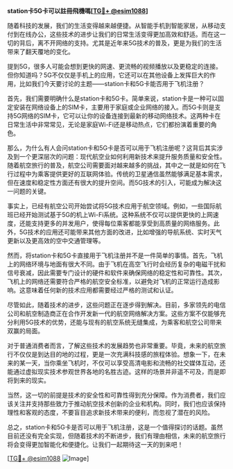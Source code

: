 **station卡5G卡可以註冊飛機嗎[[TG💪+ @esim1088](https://t.me/s/esim1088)]**

随着科技的发展，我们的生活变得越来越便捷。从智能手机到智能家居，从移动支付到在线办公，这些技术的进步让我们的日常生活变得更加高效和舒适。而在这一切的背后，离不开网络的支持。尤其是近年来5G技术的普及，更是为我们的生活带来了翻天覆地的变化。

提到5G，很多人可能会想到更快的网速、更流畅的视频播放以及更稳定的连接。但你知道吗？5G不仅仅是手机上的应用，它还可以在其他设备上发挥巨大的作用，比如我们今天要讨论的主题——station卡和5G卡能否用于飞机注册？

首先，我们需要明确什么是station卡和5G卡。简单来说，station卡是一种可以固定安装在网络设备上的SIM卡，主要用于家庭或企业网络的接入。而5G卡则是支持5G网络的SIM卡，它可以让你的设备连接到最新的移动网络技术。这两种卡在日常生活中非常常见，无论是家庭Wi-Fi还是移动热点，它们都扮演着重要的角色。

那么，为什么有人会问station卡和5G卡是否可以用于飞机注册呢？这背后其实涉及到一个更深层次的问题：现代航空业如何利用新技术来提升服务质量和安全性。随着航空旅行的普及，航空公司需要面对越来越多的挑战，其中之一就是如何在飞行过程中为乘客提供更好的互联网体验。传统的卫星通信虽然能够满足基本需求，但在速度和稳定性方面还有很大的提升空间。而5G技术的引入，可能成为解决这一问题的关键。

事实上，已经有航空公司开始尝试将5G技术应用于航空领域。例如，一些国际航班已经开始测试基于5G的机上Wi-Fi系统。这种系统不仅可以提供更快的上网速度，还能支持更多的并发用户，使得每位乘客都能享受到高质量的网络服务。此外，5G技术的应用还可能带来其他方面的改进，比如增强的导航系统、实时天气更新以及更高效的空中交通管理等。

然而，将station卡和5G卡直接用于飞机注册并不是一件简单的事情。首先，飞机上的网络环境与地面有很大不同。由于飞机在高空飞行时会经历复杂的电磁干扰和信号衰减，因此需要专门设计的硬件和软件来确保网络的稳定性和可靠性。其次，飞机上的网络还需要符合严格的航空安全标准，以避免对飞机的正常运行造成影响。这意味着任何新的技术应用都需要经过严格的测试和认证。

尽管如此，随着技术的进步，这些问题正在逐步得到解决。目前，多家领先的电信公司和航空制造商正在合作开发新一代的航空网络解决方案。这些方案不仅能够充分利用5G技术的优势，还能与现有的航空系统无缝集成，为乘客和航空公司带来双赢的局面。

对于普通消费者而言，了解这些技术的发展趋势也非常重要。毕竟，未来的航空旅行不仅仅是到达目的地的过程，更是一次充满科技感的旅程体验。想象一下，在未来的某一天，当你乘坐飞机时，不仅可以享受高清电影和流畅的社交媒体互动，还能通过虚拟现实技术参观世界各地的名胜古迹。这样的场景并非遥不可及，而是即将到来的现实。

当然，这一切的前提是技术的安全性和可靠性得到充分保障。作为消费者，我们应该关注并支持那些致力于推动航空技术创新的企业和机构。同时，我们也应该保持理性和客观的态度，不要盲目追求新技术带来的便利，而忽视了潜在的风险。

总之，station卡和5G卡是否可以用于飞机注册，这是一个值得探讨的话题。虽然目前还没有完全实现，但随着技术的不断进步，我们有理由相信，未来的航空旅行将会变得更加智能化和便捷化。让我们一起期待这一天的到来吧！

[[TG💪+ @esim1088](https://t.me/s/esim1088) ![Image](https://i.postimg.cc/4NQfJmqS/Snipaste-2025-05-13-00-14-12.png)]